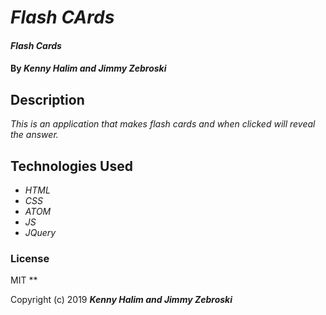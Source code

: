 # _Flash CArds_

#### _Flash Cards_

#### By _**Kenny Halim and Jimmy Zebroski**_

## Description

_This is an application that makes flash cards and when clicked will reveal the answer._


## Technologies Used

* _HTML_
* _CSS_
* _ATOM_
* _JS_
* _JQuery_

### License
MIT
**

Copyright (c) 2019 **_Kenny Halim and Jimmy Zebroski_**
